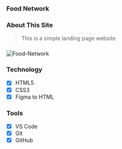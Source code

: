 ### Food Network

### About This Site

> This is a simple landing page website

###

<img src="https://i.ibb.co/WVcJJD4/Food-Network.png" alt="Food-Network" border="0">

### Technology

- [x] HTML5
- [x] CSS3
- [x] Figma to HTML

### Tools

- [x] VS Code
- [x] Git
- [x] GitHub

